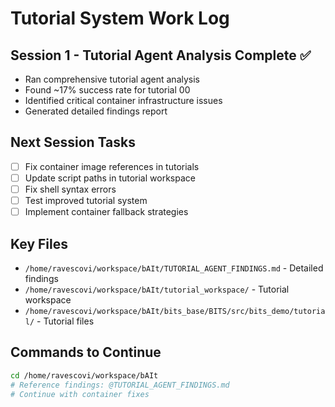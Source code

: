 # Tutorial System Work Log

## Session 1 - Tutorial Agent Analysis Complete ✅
- Ran comprehensive tutorial agent analysis
- Found ~17% success rate for tutorial 00
- Identified critical container infrastructure issues
- Generated detailed findings report

## Next Session Tasks
- [ ] Fix container image references in tutorials
- [ ] Update script paths in tutorial workspace  
- [ ] Fix shell syntax errors
- [ ] Test improved tutorial system
- [ ] Implement container fallback strategies

## Key Files
- `/home/ravescovi/workspace/bAIt/TUTORIAL_AGENT_FINDINGS.md` - Detailed findings
- `/home/ravescovi/workspace/bAIt/tutorial_workspace/` - Tutorial workspace
- `/home/ravescovi/workspace/bAIt/bits_base/BITS/src/bits_demo/tutorial/` - Tutorial files

## Commands to Continue
```bash
cd /home/ravescovi/workspace/bAIt
# Reference findings: @TUTORIAL_AGENT_FINDINGS.md
# Continue with container fixes
```